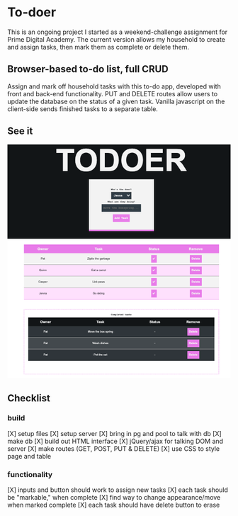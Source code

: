 # To-doer

This is an ongoing project I started as a weekend-challenge assignment for Prime Digital Academy.
The current version allows my household to create and assign tasks, then mark them as complete or delete them.

## Browser-based to-do list, full CRUD

Assign and mark off household tasks with this to-do app, developed with front and back-end functionality. PUT and DELETE routes allow users to update the database on the status of a given task. Vanilla javascript on the client-side sends finished tasks to a separate table.

## See it
![todoer]( todoerscreengrab.png )



## Checklist
### build

[X] setup files
[X] setup server
[X] bring in pg and pool to talk with db
[X] make db
[X] build out HTML interface
[X] jQuery/ajax for talking DOM and server
[X] make routes (GET, POST, PUT & DELETE)
[X] use CSS to style page and table
### functionality

[X] inputs and button should work to assign new tasks
[X] each task should be "markable," when complete
[X] find way to change appearance/move when marked complete
[X] each task should have delete button to erase 